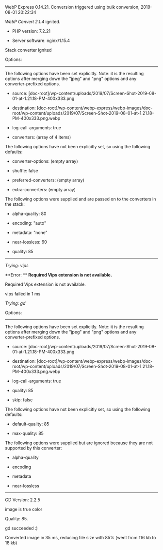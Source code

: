 WebP Express 0.14.21. Conversion triggered using bulk conversion, 2019-08-01 20:22:34

*WebP Convert 2.1.4*  ignited.
- PHP version: 7.2.21
- Server software: nginx/1.15.4

Stack converter ignited

Options:
------------
The following options have been set explicitly. Note: it is the resulting options after merging down the "jpeg" and "png" options and any converter-prefixed options.
- source: [doc-root]/wp-content/uploads/2019/07/Screen-Shot-2019-08-01-at-1.21.18-PM-400x333.png
- destination: [doc-root]/wp-content/webp-express/webp-images/doc-root/wp-content/uploads/2019/07/Screen-Shot-2019-08-01-at-1.21.18-PM-400x333.png.webp
- log-call-arguments: true
- converters: (array of 4 items)

The following options have not been explicitly set, so using the following defaults:
- converter-options: (empty array)
- shuffle: false
- preferred-converters: (empty array)
- extra-converters: (empty array)

The following options were supplied and are passed on to the converters in the stack:
- alpha-quality: 80
- encoding: "auto"
- metadata: "none"
- near-lossless: 60
- quality: 85
------------


*Trying: vips* 

**Error: ** **Required Vips extension is not available.** 
Required Vips extension is not available.
vips failed in 1 ms

*Trying: gd* 

Options:
------------
The following options have been set explicitly. Note: it is the resulting options after merging down the "jpeg" and "png" options and any converter-prefixed options.
- source: [doc-root]/wp-content/uploads/2019/07/Screen-Shot-2019-08-01-at-1.21.18-PM-400x333.png
- destination: [doc-root]/wp-content/webp-express/webp-images/doc-root/wp-content/uploads/2019/07/Screen-Shot-2019-08-01-at-1.21.18-PM-400x333.png.webp
- log-call-arguments: true
- quality: 85
- skip: false

The following options have not been explicitly set, so using the following defaults:
- default-quality: 85
- max-quality: 85

The following options were supplied but are ignored because they are not supported by this converter:
- alpha-quality
- encoding
- metadata
- near-lossless
------------

GD Version: 2.2.5
image is true color
Quality: 85. 
gd succeeded :)

Converted image in 35 ms, reducing file size with 85% (went from 116 kb to 18 kb)
